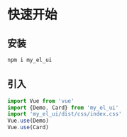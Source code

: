 # 快速开始 

## 安装
```bash
npm i my_el_ui
```
## 引入
```js
import Vue from 'vue'
import {Demo, Card} from 'my_el_ui'
import 'my_el_ui/dist/css/index.css'
Vue.use(Demo)
Vue.use(Card)
```
